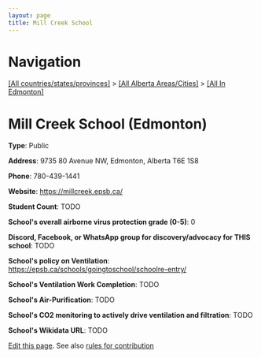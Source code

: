 ```yaml
---
layout: page
title: Mill Creek School
---
```

# Navigation

[[All countries/states/provinces]](../../..) > [[All Alberta Areas/Cities]](../..) > [[All In Edmonton]](..)

# Mill Creek School (Edmonton)

**Type**: Public

**Address**: 9735 80 Avenue NW, Edmonton, Alberta T6E 1S8

**Phone**: 780-439-1441

**Website**: <https://millcreek.epsb.ca/>

**Student Count**: TODO

**School's overall airborne virus protection grade (0-5)**: 0

**Discord, Facebook, or WhatsApp group for discovery/advocacy for THIS school**: TODO

**School's policy on Ventilation**: <https://epsb.ca/schools/goingtoschool/schoolre-entry/>

**School's Ventilation Work Completion**: TODO

**School's Air-Purification**: TODO

**School's CO2 monitoring to actively drive ventilation and filtration**: TODO

**School's Wikidata URL**: TODO


[Edit this page](https://github.com/ventilate-schools/AB/edit/main/./Edmonton/Mill_Creek_School.md). See also [rules for contribution](../../../contribution-rules/)